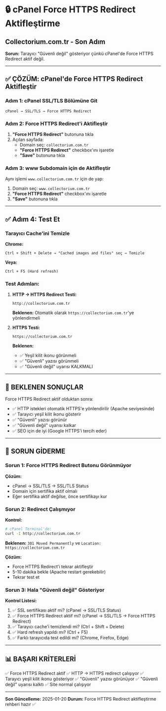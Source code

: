 # 🔒 cPanel Force HTTPS Redirect Aktifleştirme
## Collectorium.com.tr - Son Adım

**Sorun:** Tarayıcı "Güvenli değil" gösteriyor çünkü cPanel'de Force HTTPS Redirect aktif değil.

---

## ✅ ÇÖZÜM: cPanel'de Force HTTPS Redirect Aktifleştir

### Adım 1: cPanel SSL/TLS Bölümüne Git
```
cPanel → SSL/TLS → Force HTTPS Redirect
```

### Adım 2: Force HTTPS Redirect'i Aktifleştir
1. **"Force HTTPS Redirect"** butonuna tıkla
2. Açılan sayfada:
   - Domain seç: `collectorium.com.tr`
   - **"Force HTTPS Redirect"** checkbox'ını işaretle
   - **"Save"** butonuna tıkla

### Adım 3: www Subdomain için de Aktifleştir
Aynı işlemi `www.collectorium.com.tr` için de yap:
1. Domain seç: `www.collectorium.com.tr`
2. **"Force HTTPS Redirect"** checkbox'ını işaretle
3. **"Save"** butonuna tıkla

---

## ✅ Adım 4: Test Et

### Tarayıcı Cache'ini Temizle
**Chrome:**
```
Ctrl + Shift + Delete → "Cached images and files" seç → Temizle
```

**Veya:**
```
Ctrl + F5 (Hard refresh)
```

### Test Adımları:
1. **HTTP → HTTPS Redirect Testi:**
   ```
   http://collectorium.com.tr
   ```
   **Beklenen:** Otomatik olarak `https://collectorium.com.tr`'ye yönlendirmeli

2. **HTTPS Testi:**
   ```
   https://collectorium.com.tr
   ```
   **Beklenen:**
   - ✅ Yeşil kilit ikonu görünmeli
   - ✅ "Güvenli" yazısı görünmeli
   - ✅ "Güvenli değil" uyarısı KALKMALI

---

## 🎯 BEKLENEN SONUÇLAR

Force HTTPS Redirect aktif olduktan sonra:
- ✅ HTTP istekleri otomatik HTTPS'e yönlendirilir (Apache seviyesinde)
- ✅ Tarayıcı yeşil kilit ikonu gösterir
- ✅ "Güvenli" yazısı görünür
- ✅ "Güvenli değil" uyarısı kalkar
- ✅ SEO için de iyi (Google HTTPS'i tercih eder)

---

## 🚨 SORUN GİDERME

### Sorun 1: Force HTTPS Redirect Butonu Görünmüyor
**Çözüm:**
- cPanel → SSL/TLS → SSL/TLS Status
- Domain için sertifika aktif olmalı
- Eğer sertifika aktif değilse, önce sertifikayı kur

### Sorun 2: Redirect Çalışmıyor
**Kontrol:**
```bash
# cPanel Terminal'de:
curl -I http://collectorium.com.tr
```
**Beklenen:** `301 Moved Permanently` ve `Location: https://collectorium.com.tr`

**Çözüm:**
- Force HTTPS Redirect'i tekrar aktifleştir
- 5-10 dakika bekle (Apache restart gerekebilir)
- Tekrar test et

### Sorun 3: Hala "Güvenli değil" Gösteriyor
**Kontrol Listesi:**
1. ✅ SSL sertifikası aktif mi? (cPanel → SSL/TLS Status)
2. ✅ Force HTTPS Redirect aktif mi? (cPanel → SSL/TLS → Force HTTPS Redirect)
3. ✅ Tarayıcı cache'i temizlendi mi? (Ctrl + Shift + Delete)
4. ✅ Hard refresh yapıldı mı? (Ctrl + F5)
5. ✅ Farklı tarayıcıda test edildi mi? (Chrome, Firefox, Edge)

---

## 📊 BAŞARI KRİTERLERİ

✅ Force HTTPS Redirect aktif
✅ HTTP → HTTPS redirect çalışıyor
✅ Tarayıcı yeşil kilit ikonu gösteriyor
✅ "Güvenli" yazısı görünüyor
✅ "Güvenli değil" uyarısı kalktı
✅ Site normal çalışıyor

---

**Son Güncelleme:** 2025-01-20
**Durum:** Force HTTPS Redirect aktifleştirme rehberi hazır ✅

